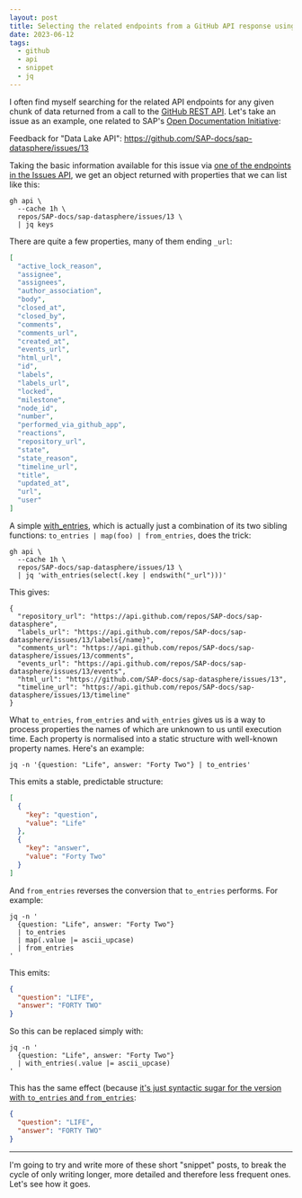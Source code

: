 ```yaml
---
layout: post
title: Selecting the related endpoints from a GitHub API response using jq's with_entries
date: 2023-06-12
tags:
  - github
  - api
  - snippet
  - jq
---
```

I often find myself searching for the related API endpoints for any given chunk of data returned from a call to the [GitHub REST API](https://docs.github.com/en/rest). Let's take an issue as an example, one related to SAP's [Open Documentation Initiative](https://blogs.sap.com/2021/05/20/introducing-the-open-documentation-initiative/): 

Feedback for "Data Lake API": <https://github.com/SAP-docs/sap-datasphere/issues/13>

Taking the basic information available for this issue via [one of the endpoints in the Issues API](https://docs.github.com/en/rest/issues/issues?apiVersion=2022-11-28#get-an-issue), we get an object returned with properties that we can list like this:

```shell
gh api \
  --cache 1h \
  repos/SAP-docs/sap-datasphere/issues/13 \
  | jq keys
```

There are quite a few properties, many of them ending `_url`:

```json
[
  "active_lock_reason",
  "assignee",
  "assignees",
  "author_association",
  "body",
  "closed_at",
  "closed_by",
  "comments",
  "comments_url",
  "created_at",
  "events_url",
  "html_url",
  "id",
  "labels",
  "labels_url",
  "locked",
  "milestone",
  "node_id",
  "number",
  "performed_via_github_app",
  "reactions",
  "repository_url",
  "state",
  "state_reason",
  "timeline_url",
  "title",
  "updated_at",
  "url",
  "user"
]
```

A simple [with_entries](https://jqlang.github.io/jq/manual/#to_entries,from_entries,with_entries), which is actually just a combination of its two sibling functions: `to_entries | map(foo) | from_entries`, does the trick:

```shell
gh api \
  --cache 1h \
  repos/SAP-docs/sap-datasphere/issues/13 \
  | jq 'with_entries(select(.key | endswith("_url")))'
```

This gives:

```shell
{
  "repository_url": "https://api.github.com/repos/SAP-docs/sap-datasphere",
  "labels_url": "https://api.github.com/repos/SAP-docs/sap-datasphere/issues/13/labels{/name}",
  "comments_url": "https://api.github.com/repos/SAP-docs/sap-datasphere/issues/13/comments",
  "events_url": "https://api.github.com/repos/SAP-docs/sap-datasphere/issues/13/events",
  "html_url": "https://github.com/SAP-docs/sap-datasphere/issues/13",
  "timeline_url": "https://api.github.com/repos/SAP-docs/sap-datasphere/issues/13/timeline"
}
```

What `to_entries`, `from_entries` and `with_entries` gives us is a way to process properties the names of which are unknown to us until execution time. Each property is normalised into a static structure with well-known property names. Here's an example:

```shell
jq -n '{question: "Life", answer: "Forty Two"} | to_entries'
```

This emits a stable, predictable structure:

```json
[
  {
    "key": "question",
    "value": "Life"
  },
  {
    "key": "answer",
    "value": "Forty Two"
  }
]
```

And `from_entries` reverses the conversion that `to_entries` performs. For example:

```shell
jq -n '
  {question: "Life", answer: "Forty Two"}
  | to_entries
  | map(.value |= ascii_upcase)
  | from_entries
'
```

This emits:

```json
{
  "question": "LIFE",
  "answer": "FORTY TWO"
}
```

So this can be replaced simply with:

```shell
jq -n '
  {question: "Life", answer: "Forty Two"}
  | with_entries(.value |= ascii_upcase)
'
```

This has the same effect (because [it's just syntactic sugar for the version with `to_entries` and `from_entries`](https://github.com/jqlang/jq/blob/a9f97e9e61a910a374a5d768244e8ad63f407d3e/src/builtin.jq#L43):

```json
{
  "question": "LIFE",
  "answer": "FORTY TWO"
}
```

---

I'm going to try and write more of these short "snippet" posts, to break the cycle of only writing longer, more detailed and therefore less frequent ones. Let's see how it goes.
